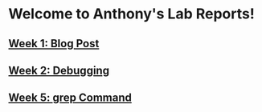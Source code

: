 # Welcome to Anthony's Lab Reports!
## [Week 1: Blog Post](week1.html)
## [Week 2: Debugging](week2.html)
## [Week 5: grep Command](week5.html)

